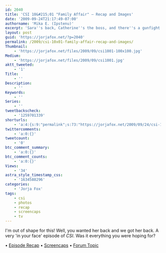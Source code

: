 ```yaml
---
id: 2040
title: 'CSI 10&#215;01 "Family Affair" — Recap and Images'
date: '2009-09-24T21:17:49-07:00'
authorname: 'Mika E. (Ipstenu)'
excerpt: 'Sara''s back, Catherine''s the boss, and there''s a gunfight at the lab!  _CSI_ is back with a giant bang and a thrilling episode.'
layout: post
guid: 'https://jorjafox.net/?p=2040'
permalink: /2009/csi-10x01-family-affair-recap-and-images/
Thumbnail:
    - 'https://jorjafox.net/files/2009/09/csi1001-100x100.jpg'
Medium:
    - 'https://jorjafox.net/files/2009/09/csi1001.jpg'
aktt_tweeted:
    - '1'
Title:
    - ''
Description:
    - ''
Keywords:
    - ''
Series:
    - ''
tweetbackscheck:
    - '1259701339'
shorturls:
    - 'a:4:{s:9:"permalink";s:73:"https://jorjafox.net/2009/09/24/csi-10x01-family-affair-recap-and-images/";s:7:"tinyurl";s:26:"http://tinyurl.com/y9fwafa";s:4:"isgd";s:18:"http://is.gd/533Er";s:5:"bitly";s:19:"http://bit.ly/dDSG5";}'
twittercomments:
    - 'a:0:{}'
tweetcount:
    - '0'
btc_comment_summary:
    - 'a:0:{}'
btc_comment_counts:
    - 'a:0:{}'
Views:
    - '34'
astra_style_timestamp_css:
    - '1634588296'
categories:
    - 'Jorja Fox'
tags:
    - csi
    - photos
    - recap
    - screencaps
    - tv
---
```


I'm out of shape for this!  Well, you wanted her back and we got her back.  A very 'in your face' episode of _CSI_.  Was it everything you were hoping for?

&bull; <a href="https://jorjafox.net/wiki/Family_Affair">Episode Recap</a>
&bull; <a href="https://jorjafox.net/gallery/tv/csi/season10/familyaffair/">Screencaps</a>
&bull; <a href="https://jorjafox.net/forums/topic/csi-01x01-family-affair-24-sept-2009">Forum Topic</a>
